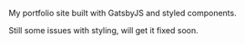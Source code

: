 My portfolio site built with GatsbyJS and styled components.

Still some issues with styling, will get it fixed soon.
